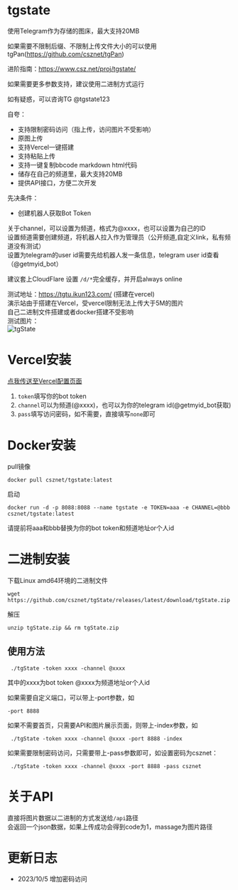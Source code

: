 # tgstate

使用Telegram作为存储的图床，最大支持20MB  

如果需要不限制后缀、不限制上传文件大小的可以使用tgPan(https://github.com/csznet/tgPan)  

进阶指南：https://www.csz.net/proj/tgstate/  

如果需要更多参数支持，建议使用二进制方式运行  

如有疑惑，可以咨询TG @tgstate123  

自夸：
 - 支持限制密码访问（指上传，访问图片不受影响）
 - 原图上传
 - 支持Vercel一键搭建
 - 支持粘贴上传
 - 支持一键复制bbcode markdown html代码
 - 储存在自己的频道里，最大支持20MB
 - 提供API接口，方便二次开发

先决条件：
 - 创建机器人获取Bot Token

关于channel，可以设置为频道，格式为@xxxx，也可以设置为自己的ID  
设置频道需要创建频道，将机器人拉入作为管理员（公开频道,自定义link，私有频道没有测试）  
设置为telegram的user id需要先给机器人发一条信息，telegram user id查看（@getmyid_bot）

建议套上CloudFlare 设置 ```/d/*```完全缓存，并开启always online  

测试地址：https://tgtu.ikun123.com/  (搭建在vercel)  
演示站由于搭建在Vercel，受vercel限制无法上传大于5M的图片  
自己二进制文件搭建或者docker搭建不受影响  
测试图片：  
![tgState](https://tgtu.ikun123.com/img/364.jpg)  


Vercel安装
====

[点我传送至Vercel配置页面](https://vercel.com/new/clone?repository-url=https%3A%2F%2Fgithub.com%2Fcsznet%2FtgState&env=token&env=channel&env=pass&project-name=tgState&repository-name=tgState)  

 1. ```token```填写你的bot token  
 2. ```channel```可以为频道(@xxxx)，也可以为你的telegram id(@getmyid_bot获取)  
 3. ```pass```填写访问密码，如不需要，直接填写```none```即可


Docker安装
====

pull镜像
```
docker pull csznet/tgstate:latest
```

启动
```
docker run -d -p 8088:8088 --name tgstate -e TOKEN=aaa -e CHANNEL=@bbb csznet/tgstate:latest
```

请提前将aaa和bbb替换为你的bot token和频道地址or个人id


 二进制安装
====
 下载Linux amd64环境的二进制文件
 ```
 wget https://github.com/csznet/tgState/releases/latest/download/tgState.zip
 ```
 解压
 ```
 unzip tgState.zip && rm tgState.zip
 ```
 使用方法
----

```
 ./tgState -token xxxx -channel @xxxx
```

其中的xxxx为bot token @xxxx为频道地址or个人id

如果需要自定义端口，可以带上-port参数，如
```
-port 8888
```
如果不需要首页，只需要API和图片展示页面，则带上-index参数，如
```
 ./tgState -token xxxx -channel @xxxx -port 8888 -index
 ```  
 如果需要限制密码访问，只需要带上-pass参数即可，如设置密码为csznet：  
 ```
  ./tgState -token xxxx -channel @xxxx -port 8888 -pass csznet
 ```

关于API  
====

直接将图片数据以二进制的方式发送给```/api```路径  
会返回一个json数据，如果上传成功会得到code为1，massage为图片路径    

更新日志
===

  - 2023/10/5 增加密码访问